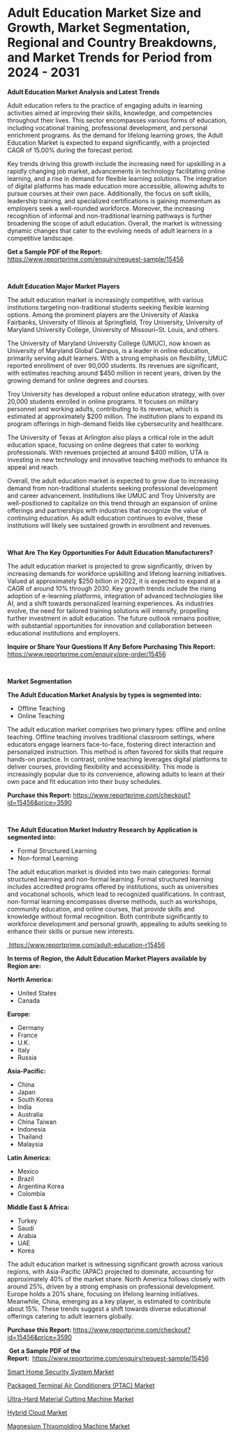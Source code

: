 <p><h1>Adult Education Market Size and Growth, Market Segmentation, Regional and Country Breakdowns, and Market Trends for Period from 2024 -  2031</h1></p><p><strong>Adult Education Market Analysis and Latest Trends</strong></p>
<p><p>Adult education refers to the practice of engaging adults in learning activities aimed at improving their skills, knowledge, and competencies throughout their lives. This sector encompasses various forms of education, including vocational training, professional development, and personal enrichment programs. As the demand for lifelong learning grows, the Adult Education Market is expected to expand significantly, with a projected CAGR of 15.00% during the forecast period.</p><p>Key trends driving this growth include the increasing need for upskilling in a rapidly changing job market, advancements in technology facilitating online learning, and a rise in demand for flexible learning solutions. The integration of digital platforms has made education more accessible, allowing adults to pursue courses at their own pace. Additionally, the focus on soft skills, leadership training, and specialized certifications is gaining momentum as employers seek a well-rounded workforce. Moreover, the increasing recognition of informal and non-traditional learning pathways is further broadening the scope of adult education. Overall, the market is witnessing dynamic changes that cater to the evolving needs of adult learners in a competitive landscape.</p></p>
<p><strong>Get a Sample PDF of the Report:&nbsp;</strong> <a href="https://www.reportprime.com/enquiry/request-sample/15456?utm_campaign=123&utm_medium=2&utm_source=Github&utm_content=ia&utm_term=11102024&utm_id=adult-education">https://www.reportprime.com/enquiry/request-sample/15456</a></p>
<p>&nbsp;</p>
<p><strong>Adult Education Major Market Players</strong></p>
<p><p>The adult education market is increasingly competitive, with various institutions targeting non-traditional students seeking flexible learning options. Among the prominent players are the University of Alaska Fairbanks, University of Illinois at Springfield, Troy University, University of Maryland University College, University of Missouri–St. Louis, and others.</p><p>The University of Maryland University College (UMUC), now known as University of Maryland Global Campus, is a leader in online education, primarily serving adult learners. With a strong emphasis on flexibility, UMUC reported enrollment of over 90,000 students. Its revenues are significant, with estimates reaching around $450 million in recent years, driven by the growing demand for online degrees and courses.</p><p>Troy University has developed a robust online education strategy, with over 20,000 students enrolled in online programs. It focuses on military personnel and working adults, contributing to its revenue, which is estimated at approximately $200 million. The institution plans to expand its program offerings in high-demand fields like cybersecurity and healthcare.</p><p>The University of Texas at Arlington also plays a critical role in the adult education space, focusing on online degrees that cater to working professionals. With revenues projected at around $400 million, UTA is investing in new technology and innovative teaching methods to enhance its appeal and reach.</p><p>Overall, the adult education market is expected to grow due to increasing demand from non-traditional students seeking professional development and career advancement. Institutions like UMUC and Troy University are well-positioned to capitalize on this trend through an expansion of online offerings and partnerships with industries that recognize the value of continuing education. As adult education continues to evolve, these institutions will likely see sustained growth in enrollment and revenues.</p></p>
<p>&nbsp;</p>
<p><strong>What Are The Key Opportunities For Adult Education Manufacturers?</strong></p>
<p><p>The adult education market is projected to grow significantly, driven by increasing demands for workforce upskilling and lifelong learning initiatives. Valued at approximately $250 billion in 2022, it is expected to expand at a CAGR of around 10% through 2030. Key growth trends include the rising adoption of e-learning platforms, integration of advanced technologies like AI, and a shift towards personalized learning experiences. As industries evolve, the need for tailored training solutions will intensify, propelling further investment in adult education. The future outlook remains positive, with substantial opportunities for innovation and collaboration between educational institutions and employers.</p></p>
<p><strong>Inquire or Share Your Questions If Any Before Purchasing This Report:</strong> <a href="https://www.reportprime.com/enquiry/pre-order/15456?utm_campaign=123&utm_medium=2&utm_source=Github&utm_content=ia&utm_term=11102024&utm_id=adult-education">https://www.reportprime.com/enquiry/pre-order/15456</a></p>
<p>&nbsp;</p>
<p><strong>Market Segmentation</strong></p>
<p><strong>The Adult Education Market Analysis by types is segmented into:</strong></p>
<p><ul><li>Offline Teaching</li><li>Online Teaching</li></ul></p>
<p><p>The adult education market comprises two primary types: offline and online teaching. Offline teaching involves traditional classroom settings, where educators engage learners face-to-face, fostering direct interaction and personalized instruction. This method is often favored for skills that require hands-on practice. In contrast, online teaching leverages digital platforms to deliver courses, providing flexibility and accessibility. This mode is increasingly popular due to its convenience, allowing adults to learn at their own pace and fit education into their busy schedules.</p></p>
<p><strong>Purchase this Report:&nbsp;</strong><a href="https://www.reportprime.com/checkout?id=15456&price=3590&utm_campaign=123&utm_medium=2&utm_source=Github&utm_content=ia&utm_term=11102024&utm_id=adult-education">https://www.reportprime.com/checkout?id=15456&price=3590</a></p>
<p>&nbsp;</p>
<p><strong>The Adult Education Market Industry Research by Application is segmented into:</strong></p>
<p><ul><li>Formal Structured Learning</li><li>Non-formal Learning</li></ul></p>
<p><p>The adult education market is divided into two main categories: formal structured learning and non-formal learning. Formal structured learning includes accredited programs offered by institutions, such as universities and vocational schools, which lead to recognized qualifications. In contrast, non-formal learning encompasses diverse methods, such as workshops, community education, and online courses, that provide skills and knowledge without formal recognition. Both contribute significantly to workforce development and personal growth, appealing to adults seeking to enhance their skills or pursue new interests.</p></p>
<p><a href="https://www.reportprime.com/adult-education-r15456?utm_campaign=123&utm_medium=2&utm_source=Github&utm_content=ia&utm_term=11102024&utm_id=adult-education">&nbsp;https://www.reportprime.com/adult-education-r15456</a></p>
<p><strong>In terms of Region, the Adult Education Market Players available by Region are:</strong></p>
<p>
    <p> <strong> North America: </strong>
        <ul>
            <li>United States</li>
            <li>Canada</li>
        </ul>
        </p> 
    <p> <strong> Europe: </strong>
        <ul>
            <li>Germany</li>
            <li>France</li>
            <li>U.K.</li>
            <li>Italy</li>
            <li>Russia</li>
        </ul>
        </p> 
    <p> <strong> Asia-Pacific: </strong>
        <ul>
            <li>China</li>
            <li>Japan</li>
            <li>South Korea</li>
            <li>India</li>
            <li>Australia</li>
            <li>China Taiwan</li>
            <li>Indonesia</li>
            <li>Thailand</li>
            <li>Malaysia</li>
        </ul>
        </p> 
    <p> <strong> Latin America: </strong>
        <ul>
            <li>Mexico</li>
            <li>Brazil</li>
            <li>Argentina Korea</li>
            <li>Colombia</li>
        </ul>
        </p> 
    <p> <strong> Middle East & Africa: </strong>
        <ul>
            <li>Turkey</li>
            <li>Saudi</li>
            <li>Arabia</li>
            <li>UAE</li>
            <li>Korea</li>
        </ul>
    </p>
    </p>
<p><p>The adult education market is witnessing significant growth across various regions, with Asia-Pacific (APAC) projected to dominate, accounting for approximately 40% of the market share. North America follows closely with around 25%, driven by a strong emphasis on professional development. Europe holds a 20% share, focusing on lifelong learning initiatives. Meanwhile, China, emerging as a key player, is estimated to contribute about 15%. These trends suggest a shift towards diverse educational offerings catering to adult learners globally.</p></p>
<p><strong>Purchase this Report: </strong><a href="https://www.reportprime.com/checkout?id=15456&price=3590&utm_campaign=123&utm_medium=2&utm_source=Github&utm_content=ia&utm_term=11102024&utm_id=adult-education">https://www.reportprime.com/checkout?id=15456&price=3590</a></p>
<p>&nbsp;<strong>Get a Sample PDF of the Report:&nbsp;&nbsp;</strong><a href="https://www.reportprime.com/enquiry/request-sample/15456?utm_campaign=123&utm_medium=2&utm_source=Github&utm_content=ia&utm_term=11102024&utm_id=adult-education">https://www.reportprime.com/enquiry/request-sample/15456</a></p>
<p><strong></strong></p>
<p><p><a href="https://issuu.com/reportprime-2/docs/smart-home-security-system-market-s_83e2e637bde5fc?utm_campaign=123&utm_medium=2&utm_source=Github&utm_content=ia&utm_term=11102024&utm_id=adult-education">Smart Home Security System Market</a></p><p><a href="https://www.linkedin.com/pulse/packaged-terminal-air-conditioners-ptac-market-analysis-dmfke?utm_campaign=123&utm_medium=2&utm_source=Github&utm_content=ia&utm_term=11102024&utm_id=adult-education">Packaged Terminal Air Conditioners (PTAC) Market</a></p><p><a href="https://www.linkedin.com/pulse/global-ultra-hard-material-cutting-machine-market-pulse-tyqre?utm_campaign=123&utm_medium=2&utm_source=Github&utm_content=ia&utm_term=11102024&utm_id=adult-education">Ultra-Hard Material Cutting Machine Market</a></p><p><a href="https://issuu.com/reportprime-2/docs/hybrid-cloud-market-size-2030.pptx_c2bec0a7de5c17?utm_campaign=123&utm_medium=2&utm_source=Github&utm_content=ia&utm_term=11102024&utm_id=adult-education">Hybrid Cloud Market</a></p><p><a href="https://www.linkedin.com/pulse/magnesium-thixomolding-machine-market-dynamics-application-bvfge?utm_campaign=123&utm_medium=2&utm_source=Github&utm_content=ia&utm_term=11102024&utm_id=adult-education">Magnesium Thixomolding Machine Market</a></p></p>